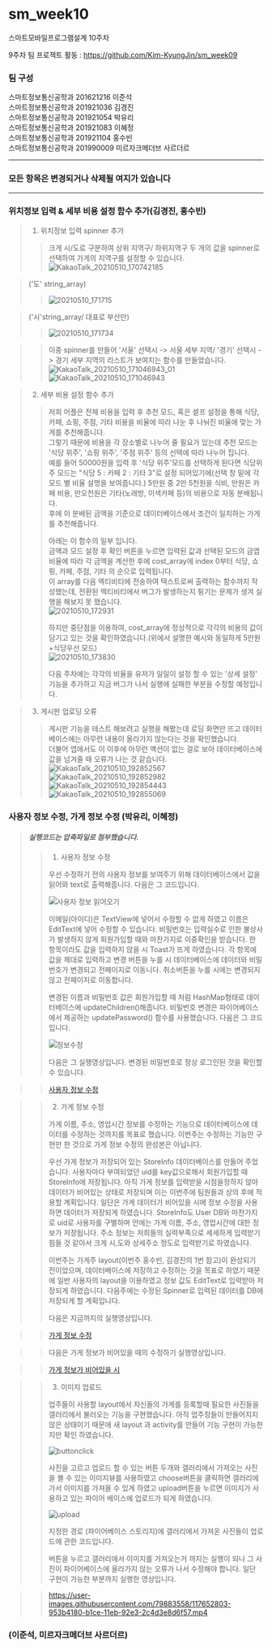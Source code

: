 # sm_week10
스마트모바일프로그램설계 10주차

9주차 팀 프로젝트 활동 : https://github.com/Kim-KyungJin/sm_week09

### 팀 구성   
스마트정보통신공학과 201621216 이준석   
스마트정보통신공학과 201921036 김경진   
스마트정보통신공학과 201921054 박유리   
스마트정보통신공학과 201921083 이혜정   
스마트정보통신공학과 201921104 홍수빈    
스마트정보통신공학과 201990009 미르자크메더브 사르더르    

   ***   
### 모든 항목은 변경되거나 삭제될 여지가 있습니다   
   ***   
   
   
### 위치정보 입력 & 세부 비용 설정 함수 추가(김경진, 홍수빈)   
>1. 위치정보 입력 spinner 추가   
>>
>>크게 시/도로 구분하여 상위 지역구/ 하위지역구 두 개의 값을 spinner로 선택하여 가게의 지역구를 설정할 수 있습니다.   
>>![KakaoTalk_20210510_170742185](https://user-images.githubusercontent.com/76034369/117631083-d889b600-b1b6-11eb-8d24-6494fda7eaf5.jpg)   
>

>
>('도' string_array)   
>>![20210510_171715](https://user-images.githubusercontent.com/76034369/117628029-ab87d400-b1b3-11eb-96b1-f05c0be34784.png)   
>>

>('시'string_array/ 대표로 부산만)   
>>![20210510_171734](https://user-images.githubusercontent.com/76034369/117628219-de31cc80-b1b3-11eb-937d-a4a940593f6c.png)   
>>

>>
>>
>> 이중 spinner를 만들어 '서울' 선택시 -> 서울 세부 지역/ '경기' 선택시 -> 경기 세부 지역의 리스트가 보여지는 함수를 만들었습니다.   
>> ![KakaoTalk_20210510_171046943_01](https://user-images.githubusercontent.com/76034369/117628336-fdc8f500-b1b3-11eb-8c7b-90cdace4d1c6.jpg)   
>>![KakaoTalk_20210510_171046943](https://user-images.githubusercontent.com/76034369/117628342-fefa2200-b1b3-11eb-8356-4c666eef5063.jpg)   
>>

>2. 세부 비용 설정 함수 추가   
>>저희 어플은 전체 비용을 입력 후 추천 모드, 혹은 셑프 설정을 통해 식당, 카페, 쇼핑, 주점, 기타 비용을 비율에 따라 나눈 후 나눠진 비율에 맞는 가게를 추천해줍니다.   
>>그렇기 때문에 비용을 각 장소별로 나누어 줄 필요가 있는데 추천 모드는 '식당 위주', '쇼핑 위주', '주점 위주' 등의 선택에 따라 나누어 집니다.   
>>예를 들어 50000원을 입력 후 '식당 위주'모드를 선택하게 된다면 식당위주 모드는 "식당 5 : 카페 2 : 기타 3"로 설정 되어있기에(선택 창 밑에 각 모드 별 비율 설명을 보여줍니다.) 5만원 중 2만 5천원을 식비, 만원은 카페 비용, 만오천원은 기타(노래방, 이색카페 등)의 비용으로 자동 분배됩니다.   
>>후에 이 분배된 금액을 기준으로 데이터베이스에서 조건이 일치하는 가게를 추천해줍니다.   
>>
>>아래는 이 함수의 일부 입니다.   
>>금액과 모드 설정 후 확인 버튼을 누르면 입력된 값과 선택된 모드의 금앱 비율에 따라 각 금액을 계산한 후에 cost_array에 index 0부터 식당, 쇼핑, 카페, 주점, 기타 의 순으로 입력됩니다.   
>>이 array를 다음 엑티비티에 전송하여 텍스트로써 출력하는 함수까지 작성했는데, 전환된 엑티비티에서 버그가 발생하는지 튕기는 문제가 생겨 실행을 해보지 못 했습니다.   
>>![20210510_172931](https://user-images.githubusercontent.com/76034369/117629630-51880e00-b1b5-11eb-8c8c-c698ea47a1bf.png)   
>>
>>하지만 중단점을 이용하여, cost_array에 정상적으로 각각의 비용의 값이 담기고 있는 것을 확인하였습니다.(위에서 설명한 예시와 동일하게 5만원+식당우선 모드)   
>>![20210510_173830](https://user-images.githubusercontent.com/76034369/117630855-9496b100-b1b6-11eb-9a8a-fb7bc87e116e.png)   
>>
>>다음 주차에는 각각의 비율을 유저가 일일이 설정 할 수 있는 '상세 설정' 기능을 추가하고 지금 버그가 나서 실행에 실패한 부분을 수정할 예정입니다.   
>>

>3. 게시판 업로딩 오류   
>>게시판 기능을 테스트 해보려고 실행을 해봤는데 로딩 화면만 뜨고 데이터베이스에는 아무런 내용이 올라가지 않는다는 것을 확인했습니다.   
>>더불어 앱에서도 이 이후에 아무런 액션이 없는 걸로 보아 데이터베이스에 값을 넘겨줄 때 오류가 나는 것 같습니다.   
>>![KakaoTalk_20210510_192852567](https://user-images.githubusercontent.com/57963888/117650822-2957d980-b1cc-11eb-8f1c-12e710811578.png)
>>![KakaoTalk_20210510_192852982](https://user-images.githubusercontent.com/57963888/117650832-2a890680-b1cc-11eb-837a-094990b92469.png)   
>>![KakaoTalk_20210510_192854443](https://user-images.githubusercontent.com/57963888/117650835-2b219d00-b1cc-11eb-8997-bcdbb6e0b560.png)
>>![KakaoTalk_20210510_192855069](https://user-images.githubusercontent.com/57963888/117650842-2bba3380-b1cc-11eb-87db-b19e1bac428a.png)   
>>




### 사용자 정보 수정, 가게 정보 수정 (박유리, 이혜정)   
>
> #### *실행코드는 압축파일로 첨부했습니다.*
>> 1. 사용자 정보 수정
>> 
>> 우선 수정하기 전의 사용자 정보를 보여주기 위해 데이터베이스에서 값을 읽어와 text로 출력해줍니다.
>> 다음은 그 코드입니다.
>> 
>>![사용자 정보 읽어오기](https://user-images.githubusercontent.com/79883808/117540803-d7884580-b04b-11eb-8666-42d3c22872dd.PNG)
>>
>> 이메일(아이디)은 TextView에 넣어서 수정할 수 없게 하였고 이름은 EditText에 넣어 수정할 수 있습니다.
>> 비밀번호는 입력실수로 인한 불상사가 발생하지 않게 회원가입할 때와 마찬가지로 이중확인을 받습니다.
>> 한 항목이라도 값을 입력하지 않을 시 Toast가 뜨게 하였습니다.
>> 각 항목에 값을 제대로 입력하고 변경 버튼을 누를 시 데이터베이스에 데이터와 비밀번호가 변경되고 전페이지로 이동니다.
>> 취소버튼을 누를 시에는 변경되지 않고 전페이지로 이동합니다.
>>
>> 변경된 이름과 비밀번호 값은 회원가입할 때 처럼 HashMap형태로 데이터베이스에 updateChildren()해줍니다.
>> 비밀번호 변경은 파이어베이스에서 제공하는 updatePassword() 함수를 사용했습니다.
>> 다음은 그 코드입니다.
>> 
>>![정보수정](https://user-images.githubusercontent.com/79883808/117541668-d6591780-b04f-11eb-9d6b-2cfee23717de.PNG) 
>>
>> 다음은 그 실행영상입니다.
>> 변경된 비밀번호로 정상 로그인된 것을 확인할 수 있습니다.

>>[사용자 정보 수정](https://user-images.githubusercontent.com/79883808/117540396-30ef7500-b04a-11eb-9436-ee0933aa4f34.mp4)

>> 2. 가게 정보 수정   
>> 
>> 가게 이름, 주소, 영업시간 정보를 수정하는 기능으로 데이터베이스에 데이터를 수정하는 것까지를 목표로 했습니다.
>> 이번주는 수정하는 기능만 구현만 한 것으로 가게 정보 수정의 완성본은 아닙니다.
>> 
>> 우선 가게 정보가 저장되어 있는 StoreInfo 데이터베이스를 만들어 주었습니다.
>> 사용자마다 부여되었던 uid를 key값으로해서 회원가입할 때 StoreInfo에 저장됩니다.
>> 아직 가게 정보를 입력받을 시점을정하지 않아 데이터가 비어있는 상태로 저장되며 이는 이번주에 팀원들과 상의 후에 적용할 계획입니다.
>> 일단은 가게 데이터가 비어있을 시에 정보 수정을 사용하면 데이터가 저장되게 하였습니다.
>> StoreInfo도 User DB와 마찬가지로 uid로 사용자를 구별하며 안에는 가게 이름, 주소, 영업시간에 대한 정보가 저장됩니다.
>> 주소 정보는 저희들의 실력부족으로 세세하게 입력받기 힘들 것 같아서 크게 시,도와 상세주소 정도로 입력받기로 하였습니다.
>> 
>> 이번주는 가게주 layout(이번주 홍수빈, 김경진의 1번 참고)이 완성되기 전이었으며, 데이터베이스에 저장하고 수정하는 것을 목표로 하였기 때문에 일반 사용자의 layout을 이용하였고 정보 값도 EditText로 입력받아 저장되게 하였습니다.
>> 다음주에는 수정된 Spinner로 입력된 데이터를 DB에 저장되게 할 계획입니다.
>>
>> 다음은 지금까지의 실행영상입니다.

>> [가게 정보 수정](https://user-images.githubusercontent.com/79883808/117651551-07128b80-b1cd-11eb-9296-cc41d05a1c5f.mp4)

>> 다음은 가게 정보가 비어있을 때의 수정하기 실행영상입니다.

>> [가게 정보가 비어있을 시](https://user-images.githubusercontent.com/79883808/117654737-23b0c280-b1d1-11eb-9dcb-5fc2a9279271.mp4)

>> 3. 이미지 업로드
>> 
>> 업주들이 사용할 layout에서 자신들의 가게를 등록할때 필요한 사진들을 갤러리에서 불러오는 기능을 구현했습니다. 
>> 아직 업주창들이 만들어지지 않은 상태이기 때문에 새 layout 과 activity를 만들어 기능 구현이 가능한지만 확인 하였습니다. 
>> 
>>![buttonclick](https://user-images.githubusercontent.com/79883558/117652006-9a4bc100-b1cd-11eb-85c9-bed80d8b438a.png)
>>
>> 사진을 고르고 업로드 할 수 있는 버튼 두개와 갤러리에서 가져오는 사진을 볼 수 있는 이미지뷰를 사용하였고 choose버튼을 클릭하면 갤러리에 가서 이미지를 가져올 수 있게 하였고 upload버튼을 누르면 이미지가 사용하고 있는 파이어 베이스에 업로드가 되게 하였습니다.
>> 
>>![upload](https://user-images.githubusercontent.com/79883558/117652298-f6aee080-b1cd-11eb-851b-cfe87ce69fe5.png)
>>
>> 지정한 경로 (파이어베이스 스토리지)에 갤러리에서 가져온 사진들이 업로드에 관한 코드입니다.
>> 
>> 버튼을 누르고 갤러리에서 이미지를 가져오는거 까지는 실행이 되나 그 사진이 파이어베이스에 올라가지 않는 오류가 나서 수정해야 합니다.
>> 일단 구현이 가능한 부분까지 실행한 영상입니다. 

>>https://user-images.githubusercontent.com/79883558/117652803-953b4180-b1ce-11eb-92e3-2c4d3e8d6f57.mp4

>>

### (이준석, 미르자크메더브 사르더르)   
